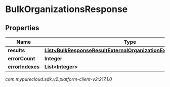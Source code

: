 # BulkOrganizationsResponse


## Properties

| Name | Type | Description | Notes |
| ------------ | ------------- | ------------- | ------------- |
| **results** | [**List&lt;BulkResponseResultExternalOrganizationExternalOrganization&gt;**](BulkResponseResultExternalOrganizationExternalOrganization) |  |  [optional] |
| **errorCount** | **Integer** |  |  [optional] |
| **errorIndexes** | **List&lt;Integer&gt;** |  |  [optional] |




_com.mypurecloud.sdk.v2:platform-client-v2:217.1.0_
